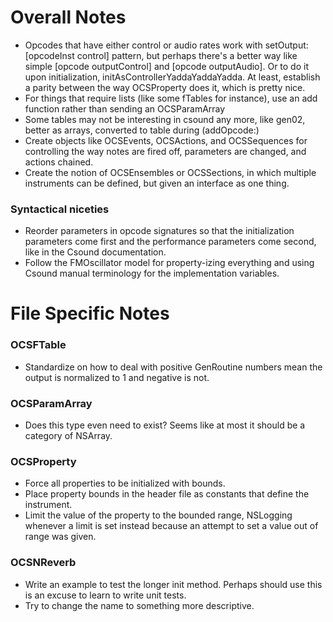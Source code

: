 Overall Notes
=============

* Opcodes that have either control or audio rates work with setOutput:[opcodeInst control] pattern, but perhaps there's a better way like simple [opcode outputControl] and [opcode outputAudio].  Or to do it upon initialization, initAsControllerYaddaYaddaYadda.  At least, establish a parity between the way OCSProperty does it, which is pretty nice.
* For things that require lists (like some fTables for instance), use an add function rather than sending an OCSParamArray 
* Some tables may not be interesting in csound any more, like gen02, better as arrays, converted to table during (addOpcode:)
* Create objects like OCSEvents, OCSActions, and OCSSequences for controlling the way notes are fired off, parameters are changed, and actions chained.
* Create the notion of OCSEnsembles or OCSSections, in which multiple instruments can be defined, but given an interface as one thing.  

### Syntactical niceties
* Reorder parameters in opcode signatures so that the initialization parameters come first and the performance parameters come second, like in the Csound documentation.
* Follow the FMOscillator model for property-izing everything and using Csound manual terminology for the implementation variables.


File Specific Notes
===================

### OCSFTable
* Standardize on how to deal with positive GenRoutine numbers mean the output is normalized to 1 and negative is not.

### OCSParamArray
* Does this type even need to exist?  Seems like at most it should be a category of NSArray.

### OCSProperty
* Force all properties to be initialized with bounds. 
* Place property bounds in the header file as constants that define the instrument.
* Limit the value of the property to the bounded range, NSLogging whenever a limit is set instead because an attempt to set a value out of range was given.

### OCSNReverb
* Write an example to test the longer init method.  Perhaps should use this is an excuse to learn to write unit tests.
* Try to change the name to something more descriptive.